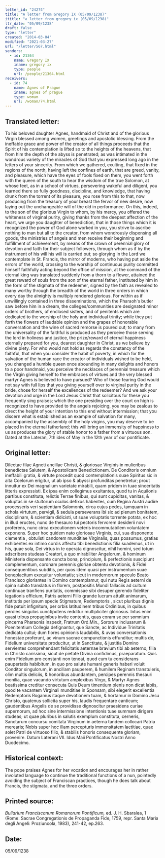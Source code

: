 ```yaml
---
letter_id: "24274"
title: "A letter from Gregory IX (05/09/1238)"
ititle: "a letter from gregory ix (05/09/1238)"
ltr_date: "05/09/1238"
draft: false
type: "letter"
created: "2014-03-04"
modified: "2021-03-27"
url: "/letter/567.html"
senders:
  - id: 21364
    name: Gregory IX
    iname: gregory ix
    type: people
    url: /people/21364.html
receivers:
  - id: 74
    name: Agnes of Prague
    iname: agnes of prague
    type: woman
    url: /woman/74.html
---
```

<h2> Translated letter:</h2>To his beloved daughter Agnes, handmaid of Christ and of the glorious Virgin blessed among women, greetings and apostolic blessing.
From the ineffable grace and power of the creator of all things proceeds that the Spirit of his contemplation is lifted so to the heights of the heavens, that from him the depth of the abyss is penetrated; as was intimated in the wondrous variety of the miracles of God that you expressed long ago in the letters of your sincerity.  From which we gathered, exulting, that fixed in the regions of the north, having left the confines of earth, that are greed, vanity, and pleasure, which have the eyes of fools fixed on them, you went forth with the queen of the south to hear the wisdom of the true Solomon, at whose feet, as in a school of virtues, persevering wakeful and diligent, you learned there so fully goodness, discipline, and knowledge, that having drunk from the torrent of its pleasure, you rose from this to that, now producing from the treasury of your breast the fervor of new desire, now laying out the unchangeable will of the old in performance.
On this, indeed, to the son of the glorious Virgin to whom, by his mercy, you offered the whiteness of virginal purity, giving thanks from the deepest affection of the heart, we urge you daughter of benediction, that in those things which it is recognized the power of God alone worked in you, you strive to ascribe nothing to man but all to the creator, from whom wondrously dispensing all goods, the ministries of angels and men receive their beginning and fulfillment of achievement, by means of the crown of perennial glory of devotion and faith for their subject followers, through whom as if by the instrument of his will his will is carried out; so glorying in the Lord we contemplate in St. Francis, the mirror of moderns, who having put aside the errors of the world, crossing to the worship of continuous purity committed himself faithfully acting beyond the office of mission, at the command of the eternal king was translated suddenly from a thorn to a flower, attained the great reward of souls from the son of the eternal father, instituted by him in the form of the stigmata of the redeemer, signed by the faith as revealed to many worthy through the breadth of the world in three orders in which every day the almighty is multiply rendered glorious.
For within as if unwillingly contained in three disseminations, which the Pharaoh's butler saw before him in a dream, the colleges/communities are designated minor orders of brothers, of enclosed sisters, and of penitents which are dedicated to the worship of the holy and individual trinity; while they put forth the flowers of laudable opinion and the grapes of honorable conversation and the wine of sacred remorse is poured out; to many from the universality of the faithful is produced as they perceive those serving the lord in holiness and justice, the prize/reward of eternal happiness eternally prepared for you, dearest daughter in Christ, as we believe by divine piety.  For who would not hold as regards the constancy of the faithful, that when you consider the habit of poverty, in which for the salvation of the human race the creator of individuals wished to be held, you changed a humble queen once abounding in many delights and honors to a poor handmaid, you perceive the necklaces of perennial treasure which the Virgin giving herself to the embraces of virtues and the very blessed martyr Agnes is believed to have pursued?  Who of those fearing God would not say with full lips that you giving yourself over to virginal purity in the bride, chose for herself the excellences of the redeemer?
And we ask your devotion and urge in the Lord Jesus Christ that solicitous for these you frequently sing praises; which the one presiding over the court on high is recognized to have provided to the angels rejoicing, you may be zealous to direct the height of your intention to this end without intermission; that you discern what is established as an example of salvation for many, accompanied by the assembly of the holy virgins, you may deserve to be placed in the eternal fatherland; this will bring an immensity of happiness to us as produces the glory of stable honor to a father from a virtuous son.
Dated at the Lateran, 7th ides of May in the 12th year of our pontificate.
<h2 class="mt-4"> Original letter:</h2>Dilectae filae Agneti ancillae Christi, & gloriosae Virginis in mulieribus benedictae Salutem, & Apostolicam Benedictionem.
De Conditoris omnium ineffabili gratia, & virtute procedit quod contemplationis suae Spiritus sic in alta Coelorum erigitur, ut ab ipso & abyssi profunditas penetretur; prout innuitur ex Dei magnalium varietate mirabili, quam pridem in tuae sinceritatis litteris expressisti. Ex ipsa enim collegimus exultantes, quod tu in Aquilonis partibus constituta, relictis Terrae finibus, qui sunt cupiditas, vanitas, & voluptas in se stultorum oculos defixos habentes, cum Regina Austri audire processeris veri sapientiam Salomonis, circa cujus pedes, tamquam in schola virtutum, pervigil, & sedula perseverans ibi sic ad plenum bonitatem, disciplinam, & scientiam didicisti, ut suae voluptatis torrente potata, ex hoc in illud eructes, nunc de thesauro tui pectoris fervorem desiderii novi proferens, nunc circa executionem veteris incommutabilem voluntatem exponens. Super hoc quidem nato gloriosae Virginis, cui, sua disponente clementia , obtulisti candorem munditiae Virginalis, quas possumus, gratias exhibentes ex intimo cordis affectu tibi benedictionis filia suademus, ut in his, quae sola, Dei virtus in te operata dignoscitur, nihil homini, sed totum adscribere studeas Creatori, a quo mirabiliter Angelorum, & hominum Ministeria dispensante cuncta bona, principium, & perfectionis suscipiunt complementum, coronam perennis gloriae obtentu devotionis, & Fidei consequentibus subditis, per quos idem quasi per instrumentum suae beneplacitum exequitur voluntatis; sicut in modernorum speculo Beato Francisco gloriantes in Domino contemplamur, qui nutu Regis aeterni de spina subito translatus in florem, postpositis Mundi fallaciis ad cultum continuae tranfiens puritatis, commissae sibi desuper gerendo fideliter legationis officium, Patris aeterni Filio grande lucrum attulit animarum, institutis per ipsum specie Stigmatum, Redemptoris , sicut pluribus dignis fide patuit infignitum, per orbis latitudinem tribus Ordinibus, in quibus perdies singulos cunctipotens redditur multipliciter gloriosus. Intus enim quasi tribus propaginibus invite contentis, quas coram se per somnium pincerna Pharaonis inspexit, Fratrum Ord.Min., Sororum inclusarum & Poenitentium Collegia defignantur, que Sancte, ac Individue Trinitatis dedicata cultui; dum flores opinionis laudabilis, & uvas conversationis honestae proferunt, ac vinum sacrae compunctionis effunditur; multis de, Fidelium universitate producitur, ut in Sanctitate, & justitia Domino servientes comprehendant felicitatis aeternae bravium tibi ab aeterno, filia in Christo carissima, sicut de pietate Divina confidimus, praeparatum. Quis enim Fidelium pro constanti non teneat, quod cum tu considerans paupertatis habibitum, in quo pro salute humani generis haberi voluit Conditor singulorum, in ancillam pauperem, & humilem Reginam transtuleris, olim multis deliciis, & honoribus abundantem, percipes perennis thesauri monilia, quae vacando virtutum amplexibus Virgo, & Martyr Agnes beatissima creditur consecuta Quis Deum timentium plenis non dicat labiis, quod te vacantem Virginali munditiae in Sponsam, sibi elegerit excellentia Redemptoris Rogamus itaque devotionem tuam, & hortamur in Domino Jesu Christo, quatenus sollicita super his, laudis frequentare canticum; gaudentibus Angelis de se providisse dignoscitur praesidens curiae supernorum, ad hoc sine intermissione intentionis tuae summam dirigere studeas; ut quae pluribus in salutis exemplum constituta, cerneris, Sanctarum concursu comitata Virginum in aeterna tandem collocari Patria merearis; Nobis super hoc illam percepturis immensitatem laetitiae, quae solet Patri de virtuoso filio, & stabilis honoris consequente gloriam, provenire.
Datum Laterani VII. Idus Maii Pontificatus Nostri Anno Duodecimo.
<h2 class="mt-4"> Historical context:</h2>The pope praises Agnes for her vocation and encourages her in rather involuted language to continue the traditional functions of a nun, pointedly avoiding the subject of Franciscan practices, though he does talk about Francis, the stigmata, and the three orders.
<h2 class="mt-4"> Printed source:</h2><p><em>Bullarium Franciscanum Romanorum Pontificum,</em> ed. J. H. Sbaralea, 1 (Rome: Sacrae Congregationis de Propaganda Fide, 1759, repr. Santa Maria degli Angeli: Proziuncola, 1983), 241-42, ep.263.</p><h2 class="mt-4"> Date:</h2>05/09/1238